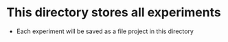 # This directory stores all experiments

- Each experiment will be saved as a file project in this directory
